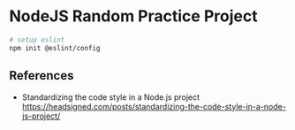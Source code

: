 # NodeJS Random Practice Project

```sh
# setup eslint
npm init @eslint/config
```

## References

- Standardizing the code style in a Node.js project <https://headsigned.com/posts/standardizing-the-code-style-in-a-node-js-project/>
